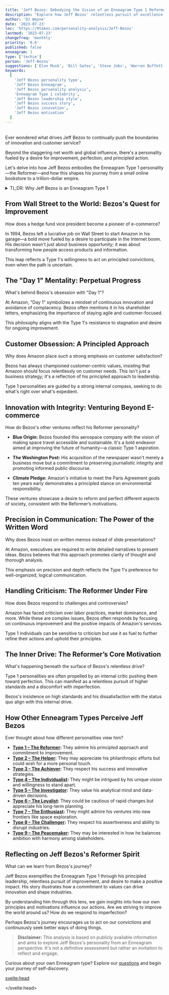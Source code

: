 ```yaml
---
title: 'Jeff Bezos: Embodying the Vision of an Enneagram Type 1 Reformer'
description: "Explore how Jeff Bezos' relentless pursuit of excellence and commitment to principles reflect his Enneagram Type 1 personality, shaping his journey from a garage startup to a global empire."
author: 'DJ Wayne'
date: '2023-07-23'
loc: 'https://9takes.com/personality-analysis/Jeff-Bezos'
lastmod: '2023-07-23'
changefreq: 'monthly'
priority: '0.6'
published: false
enneagram: 1
type: ['techie']
person: 'Jeff-Bezos'
suggestions: ['Elon Musk', 'Bill Gates', 'Steve Jobs', 'Warren Buffett', 'Mark Zuckerberg']
keywords:
  [
    'Jeff Bezos personality type',
    'Jeff Bezos Enneagram',
    'Jeff Bezos personality analysis',
    'Enneagram Type 1 celebrity',
    'Jeff Bezos leadership style',
    'Jeff Bezos success story',
    'Jeff Bezos innovation',
    'Jeff Bezos motivation'
  ]
---
```


<script>
  import PopCard from "$lib/components/atoms/PopCard.svelte";
  import BlogPurpose from '$lib/components/blog/BlogPurpose.svelte';
</script>

<div
  style="display: flex;
    justify-content: center;
    margin: 1rem 0;
  "
>
  <PopCard
    image={`/types/1s/${'Jeff-Bezos'}.webp`}
    showIcon={false}
    enneagramType="1"
    displayText="Jeff Bezos"
    subtext=""
  />
</div>

<p class="firstLetter">Ever wondered what drives Jeff Bezos to continually push the boundaries of innovation and customer service?</p>

Beyond the staggering net worth and global influence, there's a personality fueled by a desire for improvement, perfection, and principled action.

Let's delve into how Jeff Bezos embodies the Enneagram Type 1 personality—the Reformer—and how this shapes his journey from a small online bookstore to a trillion-dollar empire.

<details>
<summary class="accordion">TL;DR: Why Jeff Bezos is an Enneagram Type 1</summary>
<div class="panel">
<ul>
<li><b>Relentless Pursuit of Excellence:</b> Bezos's unwavering commitment to improving Amazon's services reflects the Type 1's drive for perfection and constant enhancement.</li>

<li><b>Principled Leadership:</b> His emphasis on customer-centric values and ethical practices aligns with the Reformer’s strong moral compass and desire to do what's right.</li>

<li><b>Vision for a Better Future:</b> Bezos's ventures into space exploration and renewable energy showcase a Type 1's ambition to reform and perfect the world around them.</li>

<li><b>Attention to Detail:</b> From preferring written memos over PowerPoint presentations to his "Day 1" philosophy, his meticulous approach highlights the Type 1's desire for clarity and precision.</li>

<li><b>Core Motivation:</b> At his core, Bezos seeks to make things better, driven by a belief that there is always room for improvement—a hallmark of the Reformer personality.</li>
</ul>
</div>
</details>

## From Wall Street to the World: Bezos's Quest for Improvement

How does a hedge fund vice president become a pioneer of e-commerce?

In 1994, Bezos left a lucrative job on Wall Street to start Amazon in his garage—a bold move fueled by a desire to participate in the Internet boom. His decision wasn't just about business opportunity; it was about transforming how people access products and information.

This leap reflects a Type 1's willingness to act on principled convictions, even when the path is uncertain.

## The "Day 1" Mentality: Perpetual Progress

What's behind Bezos's obsession with "Day 1"?

At Amazon, "Day 1" symbolizes a mindset of continuous innovation and avoidance of complacency. Bezos often mentions it in his shareholder letters, emphasizing the importance of staying agile and customer-focused.

This philosophy aligns with the Type 1's resistance to stagnation and desire for ongoing improvement.

## Customer Obsession: A Principled Approach

Why does Amazon place such a strong emphasis on customer satisfaction?

Bezos has always championed customer-centric values, insisting that Amazon should focus relentlessly on customer needs. This isn't just a business strategy; it's a reflection of his principled approach to leadership.

Type 1 personalities are guided by a strong internal compass, seeking to do what's right over what's expedient.

## Innovation with Integrity: Venturing Beyond E-commerce

How do Bezos's other ventures reflect his Reformer personality?

- **Blue Origin:** Bezos founded this aerospace company with the vision of making space travel accessible and sustainable. It's a bold endeavor aimed at improving the future of humanity—a classic Type 1 aspiration.

- **The Washington Post:** His acquisition of the newspaper wasn't merely a business move but a commitment to preserving journalistic integrity and promoting informed public discourse.

- **Climate Pledge:** Amazon's initiative to meet the Paris Agreement goals ten years early demonstrates a principled stance on environmental responsibility.

These ventures showcase a desire to reform and perfect different aspects of society, consistent with the Reformer’s motivations.

## Precision in Communication: The Power of the Written Word

Why does Bezos insist on written memos instead of slide presentations?

At Amazon, executives are required to write detailed narratives to present ideas. Bezos believes that this approach promotes clarity of thought and thorough analysis.

This emphasis on precision and depth reflects the Type 1's preference for well-organized, logical communication.

## Handling Criticism: The Reformer Under Fire

How does Bezos respond to challenges and controversies?

Amazon has faced criticism over labor practices, market dominance, and more. While these are complex issues, Bezos often responds by focusing on continuous improvement and the positive impacts of Amazon's services.

Type 1 individuals can be sensitive to criticism but use it as fuel to further refine their actions and uphold their principles.

## The Inner Drive: The Reformer’s Core Motivation

What's happening beneath the surface of Bezos's relentless drive?

Type 1 personalities are often propelled by an internal critic pushing them toward perfection. This can manifest as a relentless pursuit of higher standards and a discomfort with imperfection.

Bezos's insistence on high standards and his dissatisfaction with the status quo align with this internal drive.

<BlogPurpose />

## How Other Enneagram Types Perceive Jeff Bezos

Ever thought about how different personalities view him?

- **[Type 1 – The Reformer](/enneagram-corner/enneagram-type-1):** They admire his principled approach and commitment to improvement.
- **[Type 2 – The Helper](/enneagram-corner/enneagram-type-2):** They may appreciate his philanthropic efforts but could wish for a more personal touch.
- **[Type 3 – The Achiever](/enneagram-corner/enneagram-type-3):** They respect his success and innovative strategies.
- **[Type 4 – The Individualist](/enneagram-corner/enneagram-type-4):** They might be intrigued by his unique vision and willingness to stand apart.
- **[Type 5 – The Investigator](/enneagram-corner/enneagram-type-5):** They value his analytical mind and data-driven decisions.
- **[Type 6 – The Loyalist](/enneagram-corner/enneagram-type-6):** They could be cautious of rapid changes but appreciate his long-term planning.
- **[Type 7 – The Enthusiast](/enneagram-corner/enneagram-type-7):** They might admire his ventures into new frontiers like space exploration.
- **[Type 8 – The Challenger](/enneagram-corner/enneagram-type-8):** They respect his assertiveness and ability to disrupt industries.
- **[Type 9 – The Peacemaker](/enneagram-corner/enneagram-type-9):** They may be interested in how he balances ambition with harmony among stakeholders.

## Reflecting on Jeff Bezos's Reformer Spirit

What can we learn from Bezos's journey?

Jeff Bezos exemplifies the Enneagram Type 1 through his principled leadership, relentless pursuit of improvement, and desire to make a positive impact. His story illustrates how a commitment to values can drive innovation and shape industries.

By understanding him through this lens, we gain insights into how our own principles and motivations influence our actions. Are we striving to improve the world around us? How do we respond to imperfection?

Perhaps Bezos's journey encourages us to act on our convictions and continuously seek better ways of doing things.

> **Disclaimer:** This analysis is based on publicly available information and aims to explore Jeff Bezos's personality from an Enneagram perspective. It's not a definitive assessment but rather an invitation to reflect and engage.

Curious about your own Enneagram type? Explore our [questions](/questions) and begin your journey of self-discovery.

<svelte:head>

<script type="application/ld+json">
{
  "@context": "http://schema.org",
  "@graph": [
    {
      "@type": "Article",
      "articleBody": "This article explores Jeff Bezos's personality through the lens of the Enneagram Type 1, known as the Reformer. It delves into his principled leadership, relentless pursuit of improvement, customer-centric values, and how these traits align with the core characteristics of a Type 1 personality.",
      "creator": {
        "@type": "Person",
        "name": "DJ Wayne",
        "sameAs": [
          "https://www.instagram.com/djwayne3/",
          "https://www.youtube.com/@djwayne3",
          "https://www.linkedin.com/in/davidtwayne/",
          "https://twitter.com/djwayne3"
        ]
      },
      "author": {
        "@type": "Person",
        "name": "DJ Wayne",
        "sameAs": [
          "https://www.instagram.com/djwayne3/",
          "https://www.youtube.com/@djwayne3",
          "https://www.linkedin.com/in/davidtwayne/",
          "https://twitter.com/djwayne3"
        ]
      },
      "dateModified": "2023-07-23",
      "datePublished": "2023-07-23",
      "description": "Explore how Jeff Bezos' relentless pursuit of excellence and commitment to principles reflect his Enneagram Type 1 personality, shaping his journey from a garage startup to a global empire.",
      "headline": "Jeff Bezos: Embodying the Vision of an Enneagram Type 1 Reformer",
      "image": {
        "@type": "ImageObject",
        "height": 900,
        "url": "https://9takes.com/types/1s/Jeff-Bezos.webp",
        "width": 900
      },
      "mainEntityOfPage": {
        "@id": "https://9takes.com/personality-analysis/Jeff-Bezos",
        "@type": "WebPage"
      },
      "mentions": {
        "@type": "Person",
        "name": "Jeff Bezos",
        "sameAs": [
          "https://en.wikipedia.org/wiki/Jeff_Bezos",
          "https://twitter.com/JeffBezos",
          "https://www.instagram.com/jeffbezos/"
        ]
      },
      "publisher": {
        "@type": "Organization",
        "sameAs": [
          "https://www.instagram.com/9takesdotcom/",
          "https://twitter.com/9takesdotcom"
        ],
        "logo": {
          "@type": "ImageObject",
          "url": "https://9takes.com/brand/aero.png"
        },
        "name": "9takes"
      },
      "keywords": [
        "Jeff Bezos personality type",
        "Jeff Bezos Enneagram",
        "Jeff Bezos personality analysis",
        "Enneagram Type 1 celebrity",
        "Jeff Bezos leadership style",
        "Jeff Bezos success story",
        "Jeff Bezos innovation",
        "Jeff Bezos motivation"
      ],
      "articleSection": "Personality Analysis",
      "inLanguage": "en-US",
      "about": [
        {
          "@type": "Thing",
          "name": "Enneagram",
          "sameAs": "https://en.wikipedia.org/wiki/Enneagram_of_Personality"
        },
        {
          "@type": "Thing",
          "name": "Entrepreneurship",
          "sameAs": "https://en.wikipedia.org/wiki/Entrepreneurship"
        }
      ],
      "isPartOf": {
        "@type": "WebSite",
        "name": "9takes",
        "url": "https://9takes.com"
      }
    },
    {
      "@type": "FAQPage",
      "mainEntity": [
        {
          "@type": "Question",
          "acceptedAnswer": {
            "@type": "Answer",
            "text": "Jeff Bezos exhibits traits of an Enneagram Type 1 through his principled leadership, relentless pursuit of improvement, and strong moral compass. His emphasis on customer satisfaction, innovation, and ethical practices align with the Reformer’s core characteristics."
          },
          "name": "Why is Jeff Bezos considered an Enneagram Type 1?"
        },
        {
          "@type": "Question",
          "acceptedAnswer": {
            "@type": "Answer",
            "text": "Examples include his 'Day 1' philosophy, insistence on high standards, ventures like Blue Origin aimed at benefiting humanity, and his approach to communication and decision-making that reflects precision and clarity."
          },
          "name": "What are some examples of Jeff Bezos's Type 1 characteristics?"
        },
        {
          "@type": "Question",
          "acceptedAnswer": {
            "@type": "Answer",
            "text": "Jeff Bezos is often associated with the Enneagram Type 1, known as the Reformer. This personality type is characterized by a desire for improvement, strong principles, and a focus on doing what's right."
          },
          "name": "What is Jeff Bezos's personality type?"
        },
        {
          "@type": "Question",
          "acceptedAnswer": {
            "@type": "Answer",
            "text": "His leadership style emphasizes principles over short-term gains, a focus on customer satisfaction, and a relentless pursuit of innovation and improvement, all of which reflect his Reformer personality."
          },
          "name": "How does Jeff Bezos's leadership reflect his Enneagram Type 1 personality?"
        }
      ]
    }
  ]
}
</script>

</svelte:head>

<style lang="scss">
</style>
